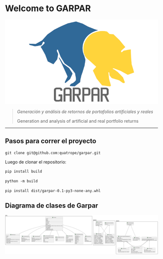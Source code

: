 # Welcome to GARPAR

![logo](res/logo_bw.png)


> _Generación y análisis de retornos de portafolios artificiales y reales_
>
> Generation and analysis of artificial and real portfolio returns

-------------------------------------------
## Pasos para correr el proyecto

`git clone git@github.com:quatrope/garpar.git`

Luego de clonar el repositorio:

```
pip install build

python -m build 

pip install dist/garpar-0.1-py3-none-any.whl
```

## Diagrama de clases de Garpar

![estructura](assets/diagrams/classes_garpar.png)
